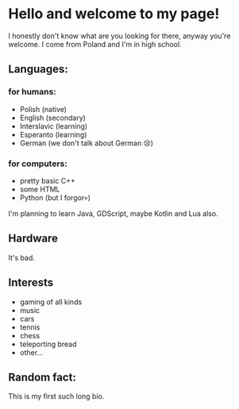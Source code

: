 # Hello and welcome to my page!

I honestly don't know what are you looking for there, anyway you're welcome.
I come from Poland and I'm in high school.

## Languages:
### for humans:
- Polish (native)
- English (secondary)
- Interslavic (learning)
- Esperanto (learning)
- German (we don't talk about German 😢)

### for computers:
- pretty basic C++
- some HTML
- Python (but I forgor💀)

I'm planning to learn Java, GDScript, maybe Kotlin and Lua also.

## Hardware
It's bad.

## Interests
- gaming of all kinds
- music
- cars
- tennis
- chess
- teleporting bread
- other...

## Random fact:
This is my first such long bio.
